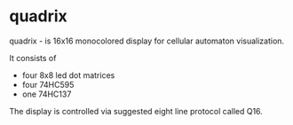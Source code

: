 quadrix
=======

quadrix - is 16x16 monocolored display for cellular automaton visualization.

It consists of 
- four 8x8 led dot matrices
- four 74HC595
- one 74HC137

The display is controlled via suggested eight line protocol called Q16.